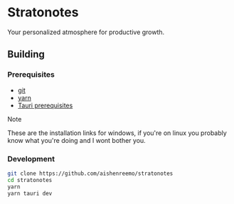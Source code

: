 # Stratonotes

Your personalized atmosphere for productive growth.

## Building

### Prerequisites
- [git](https://git-scm.com/downloads/win)
- [yarn](https://classic.yarnpkg.com/lang/en/docs/install/#windows-stable)
- [Tauri prerequisites](https://v2.tauri.app/start/prerequisites/#windows)

> [!note]
> These are the installation links for windows, if you're on linux you probably know what you're doing and I wont bother you.

### Development

```sh
git clone https://github.com/aishenreemo/stratonotes
cd stratonotes
yarn
yarn tauri dev
```

